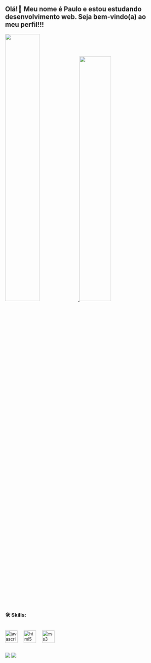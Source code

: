 ## Olá!👋 Meu nome é Paulo e estou estudando desenvolvimento web. Seja bem-vindo(a) ao meu perfil!!!



<div>
<a href="https://github.com/juniormrtjy">
  <img width="47%" src="https://github-readme-stats.vercel.app/api?username=juniormrtjy&show_icons=true&theme=dark&count_private=true" />
  <img width="45%" src="https://github-readme-stats.vercel.app/api/top-langs?username=juniormrtjy&show_icons=true&theme=dark&layout=compact&langs_count=8&card_width=320" />
</a>
</div>

##

<h3 align="left">🛠 Skills:</h3>

<div style="display: inline_block"><br>
  <img src="https://cdn.jsdelivr.net/gh/devicons/devicon/icons/javascript/javascript-original.svg" height="40" alt="javascript logo"  />
  <img width="12" />
  <img src="https://skillicons.dev/icons?i=html" height="40" alt="html5 logo"  />
  <img width="12" />
  <img src="https://skillicons.dev/icons?i=css" height="40" alt="css3 logo"  />
</div>
  
  ##

<div> 
  <a href="https://www.instagram.com/juniormrtj/" target="_blank"><img src="https://img.shields.io/badge/-Instagram-%23E4405F?style=for-the-badge&logo=instagram&logoColor=white" target="_blank"></a>
  <a href="https://www.linkedin.com/in/juniormrtjy/" target="_blank"><img src="https://img.shields.io/badge/-LinkedIn-%230077B5?style=for-the-badge&logo=linkedin&logoColor=white" target="_blank"></a> 
  
</div>
